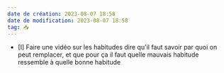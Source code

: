 ```yaml
---
date de création: 2023-08-07 18:58
date de modification: 2023-08-07 18:58
tag: 📥
---
```

- [I] Faire une vidéo sur les habitudes dire qu'il faut savoir par quoi on peut remplacer, et que pour ça il faut quelle mauvais habitude ressemble à quelle bonne habitude